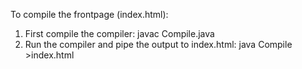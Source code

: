 To compile the frontpage (index.html):
1. First compile the compiler:
     javac Compile.java
2. Run the compiler and pipe the output to index.html:
     java Compile >index.html
